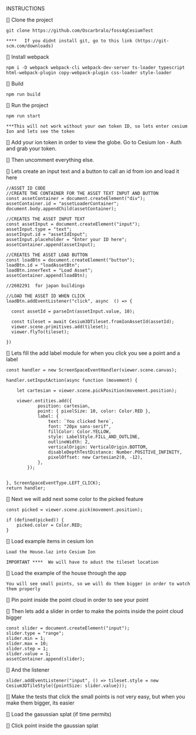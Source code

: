 INSTRUCTIONS

[] Clone the project 

    git clone https://github.com/Oscarbralo/foss4gCesiumTest

    ****   If you didnt install git, go to this link (https://git-scm.com/downloads)

[] Install webpack 

	npm i -D webpack webpack-cli webpack-dev-server ts-loader typescript html-webpack-plugin copy-webpack-plugin css-loader style-loader


[] Build 

	npm run build

[] Run the project

	npm run start

    ***This will not work without your own token ID, so lets enter cesium Ion and lets see the token


[] Add your ion token in order to view the globe. Go to Cesium Ion - Auth  and grab your token.


[] Then uncomment everything else.


[] Lets create an input text and a button to call an id from ion and load it here

    //ASSET ID CODE
    //CREATE THE CONTAINER FOR THE ASSET TEXT INPUT AND BUTTON
    const assetContainer = document.createElement("div");
    assetContainer.id = "assetLoaderContainer";
    document.body.appendChild(assetContainer);

    //CREATES THE ASSET INPUT TEXT
    const assetInput = document.createElement("input");
    assetInput.type = "text";
    assetInput.id = "assetIdInput";
    assetInput.placeholder = "Enter your ID here";
    assetContainer.append(assetInput);

    //CREATES THE ASSET LOAD BUTTON
    const loadBtn = document.createElement("button");
    loadBtn.id = "loadAssetBtn";
    loadBtn.innerText = "Load Asset";
    assetContainer.append(loadBtn);

    //2602291  for japan buildings

    //LOAD THE ASSET ID WHEN CLICK
    loadBtn.addEventListener("click", async  () => {

      const assetId = parseInt(assetInput.value, 10);

      const tileset = await Cesium3DTileset.fromIonAssetId(assetId);
      viewer.scene.primitives.add(tileset);
      viewer.flyTo(tileset);

    })



[] Lets fill the add label module for when you click you see a point and a label


    const handler = new ScreenSpaceEventHandler(viewer.scene.canvas);

    handler.setInputAction(async function (movement) {

        let cartesian = viewer.scene.pickPosition(movement.position);

        viewer.entities.add({
                position: cartesian,
                point: { pixelSize: 10, color: Color.RED },
                label: {
                    text: `You clicked here`,
                    font: "20px sans-serif",
                    fillColor: Color.YELLOW,
                    style: LabelStyle.FILL_AND_OUTLINE,
                    outlineWidth: 2,
                    verticalOrigin: VerticalOrigin.BOTTOM,
                    disableDepthTestDistance: Number.POSITIVE_INFINITY,
                    pixelOffset: new Cartesian2(0, -12),
                },
            });


    }, ScreenSpaceEventType.LEFT_CLICK);
    return handler;



[] Next we will add next some color to the picked feature

    const picked = viewer.scene.pick(movement.position);

    if (defined(picked)) {
        picked.color = Color.RED;
    }



[] Load example items in cesium Ion

    Load the House.laz into Cesium Ion

    IMPORTANT ****  We will have to adust the tileset location

[] Load the example of the house through the app

    You will see small points, so we will do them bigger in order to watch them properly


[] Pin point inside the point cloud in order to see your point


[] Then lets add a slider in order to make the points inside the point cloud bigger

    const slider = document.createElement("input");
    slider.type = "range";
    slider.min = 1;
    slider.max = 10;
    slider.step = 1;
    slider.value = 1;
    assetContainer.append(slider);


[] And the listener

    slider.addEventListener("input", () => tileset.style = new Cesium3DTileStyle({pointSize: slider.value}));


[] Make the tests that click the small points is not very easy, but when you make them bigger, its easier

[] Load the gasussian splat (if time permits)

[] Click point inside the gaussian splat 